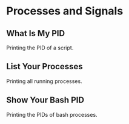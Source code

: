 # Processes and Signals

## What Is My PID
Printing the PID of a script.

## List Your Processes
Printing all running processes.

## Show Your Bash PID
Printing the PIDs of bash processes.

